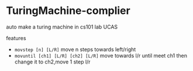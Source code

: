 # TuringMachine-complier
auto make a turing machine in cs101 lab UCAS


features
* `movstep [n] [L/R]` move n steps towards left/right
* `movuntil [ch1] [L/R] [ch2] [L/R]` move towards l/r until meet ch1 then change it to ch2,move 1 step l/r

